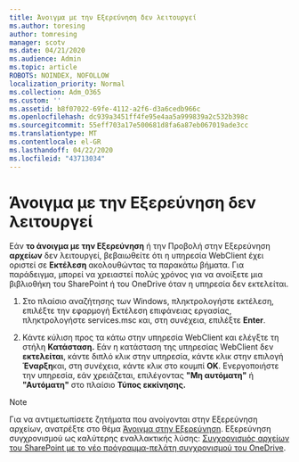 ```yaml
---
title: Άνοιγμα με την Εξερεύνηση δεν λειτουργεί
ms.author: toresing
author: tomresing
manager: scotv
ms.date: 04/21/2020
ms.audience: Admin
ms.topic: article
ROBOTS: NOINDEX, NOFOLLOW
localization_priority: Normal
ms.collection: Adm_O365
ms.custom: ''
ms.assetid: b8f07022-69fe-4112-a2f6-d3a6cedb966c
ms.openlocfilehash: dc939a3451ff4fe95e4aa5a999839a2c532b398c
ms.sourcegitcommit: 55eff703a17e500681d8fa6a87eb067019ade3cc
ms.translationtype: MT
ms.contentlocale: el-GR
ms.lasthandoff: 04/22/2020
ms.locfileid: "43713034"
---
```

# <a name="open-with-explorer-isnt-working"></a>Άνοιγμα με την Εξερεύνηση δεν λειτουργεί

Εάν **το άνοιγμα με την Εξερεύνηση** ή την Προβολή στην Εξερεύνηση **αρχείων** δεν λειτουργεί, βεβαιωθείτε ότι η υπηρεσία WebClient έχει οριστεί σε **Εκτέλεση** ακολουθώντας τα παρακάτω βήματα. Για παράδειγμα, μπορεί να χρειαστεί πολύς χρόνος για να ανοίξετε μια βιβλιοθήκη του SharePoint ή του OneDrive όταν η υπηρεσία δεν εκτελείται. 
  
1. Στο πλαίσιο αναζήτησης των Windows, πληκτρολογήστε εκτέλεση, επιλέξτε την εφαρμογή Εκτέλεση επιφάνειας εργασίας, πληκτρολογήστε services.msc και, στη συνέχεια, επιλέξτε **Enter**.
    
2. Κάντε κύλιση προς τα κάτω στην υπηρεσία WebClient και ελέγξτε τη στήλη **Κατάσταση.** Εάν η κατάσταση της υπηρεσίας WebClient δεν **εκτελείται**, κάντε διπλό κλικ στην υπηρεσία, κάντε κλικ στην επιλογή **Έναρξη**και, στη συνέχεια, κάντε κλικ στο κουμπί **OK**. Ενεργοποιήστε την υπηρεσία, εάν χρειάζεται, επιλέγοντας **"Μη αυτόματη"** ή **"Αυτόματη"** στο πλαίσιο **Τύπος εκκίνησης.** 
    
> [!NOTE]
> Για να αντιμετωπίσετε ζητήματα που ανοίγονται στην Εξερεύνηση αρχείων, ανατρέξτε στο θέμα [Άνοιγμα στην Εξερεύνηση](https://go.microsoft.com/fwlink/?linkid=871665). Εξερεύνηση συγχρονισμού ως καλύτερης εναλλακτικής λύσης: [Συγχρονισμός αρχείων του SharePoint με το νέο πρόγραμμα-πελάτη συγχρονισμού του OneDrive](https://go.microsoft.com/fwlink/?linkid=871666). 
  

